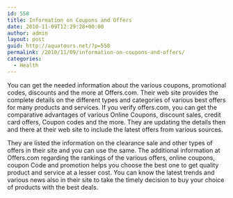```yaml
---
id: 558
title: Information on Coupons and Offers
date: 2010-11-09T12:29:28+00:00
author: admin
layout: post
guid: http://aquatours.net/?p=558
permalink: /2010/11/09/information-on-coupons-and-offers/
categories:
  - Health
---
```

You can get the needed information about the various coupons, promotional codes, discounts and the more at Offers.com. Their web site provides the complete details on the different types and categories of various best offers for many products and services. If you verify offers.com, you can get the comparative advantages of various Online Coupons, discount sales, credit card offers, Coupon codes and the more. They are updating the details then and there at their web site to include the latest offers from various sources.

They are listed the information on the clearance sale and other types of offers in their site and you can use the same. The additional information at Offers.com regarding the rankings of the various offers, online coupons, coupon Code and promotion helps you choose the best one to get quality product and service at a lesser cost. You can know the latest trends and various news also in their site to take the timely decision to buy your choice of products with the best deals.